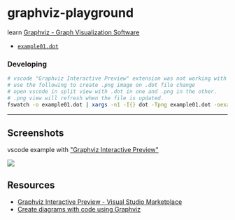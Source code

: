 # graphviz-playground

learn [Graphviz - Graph Visualization Software](https://graphviz.org/)

* [`example01.dot`](example01.dot)

### Developing

```sh
# vscode "Graphviz Interactive Preview" extension was not working with images
# use the following to create .png image on .dot file change
# open vscode in split view with .dot in one and .png in the other.
# .png view will refresh when the file is updated.
fswatch -o example01.dot | xargs -n1 -I{} dot -Tpng example01.dot -oexample01.png
```

---

## Screenshots

vscode example with ["Graphviz Interactive Preview"](https://marketplace.visualstudio.com/items?itemName=tintinweb.graphviz-interactive-preview)

![](https://www.evernote.com/l/AAFUwF0MxjZOepisRfe4x3PcKd3Xrb3fxRIB/image.png)

## Resources

* [Graphviz&#32;Interactive&#32;Preview&#32;-&#32;Visual&#32;Studio&#32;Marketplace](https://marketplace.visualstudio.com/items?itemName=tintinweb.graphviz-interactive-preview)
* [Create diagrams with code using Graphviz](https://ncona.com/2020/06/create-diagrams-with-code-using-graphviz/)